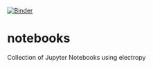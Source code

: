 [![Binder](https://mybinder.org/badge_logo.svg)](https://mybinder.org/v2/gh/electropy/notebooks/master?filepath=dipole%2Ffield_and_potential.ipynb)

# notebooks
Collection of Jupyter Notebooks using electropy
